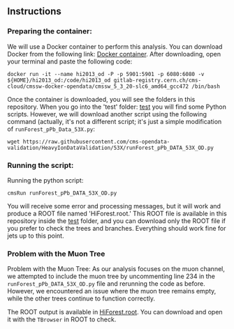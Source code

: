 ## Instructions

### Preparing the container:

We will use a Docker container to perform this analysis. You can download Docker from the following link: [Docker container](https://www.docker.com/products/docker-desktop/). After downloading, open your terminal and paste the following code: 

  ```
  docker run -it --name hi2013_od -P -p 5901:5901 -p 6080:6080 -v ${HOME}/hi2013_od:/code/hi2013_od gitlab-registry.cern.ch/cms-cloud/cmssw-docker-opendata/cmssw_5_3_20-slc6_amd64_gcc472 /bin/bash
  ```

Once the container is downloaded, you will see the folders in this repository. When you go into the 'test' folder: [test](HeavyIonsAnalysis/JetAnalysis/test) you will find some Python scripts. However, we will download another script using the following command (actually, it's not a different script; it's just a simple modification of `runForest_pPb_Data_53X.py`:

```
wget https://raw.githubusercontent.com/cms-opendata-validation/HeavyIonDataValidation/53X/runForest_pPb_DATA_53X_OD.py

```

### Running the script:

Running the python script:

```
cmsRun runForest_pPb_DATA_53X_OD.py
```
  
You will receive some error and processing messages, but it will work and produce a ROOT file named 'HiForest.root.' This ROOT file is available in this repository inside the [test](HeavyIonsAnalysis/JetAnalysis/test) folder, and you can download only the ROOT file if you prefer to check the trees and branches. Everything should work fine for jets up to this point.

### Problem with the Muon Tree

Problem with the Muon Tree:
As our analysis focuses on the muon channel, we attempted to include the muon tree by uncommenting line 234 in the `runForest_pPb_DATA_53X_OD.py` file and rerunning the code as before. However, we encountered an issue where the muon tree remains empty, while the other trees continue to function correctly.

The ROOT output is available in [HiForest.root](HeavyIonsAnalysis). You can download and open it with the `TBrowser` in ROOT to check.















